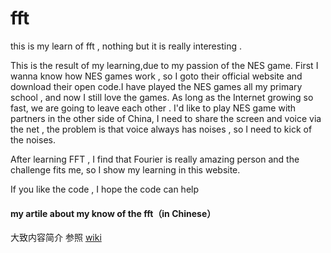 # fft

this is my learn of fft , nothing but it is really interesting . 

This is the result of my learning,due to my passion of the NES game. First I wanna know how NES games work , so I goto their official website and download their open code.I have played the NES games all my primary school , and now I still love the games. As long as the Internet growing so fast, we are going to leave each other . I'd like to play NES game with partners in the other side of China, I need to share the screen and voice via the net , the problem is that voice always has noises , so I need to kick of the noises.

After learning FFT , I find that Fourier is really amazing person and the challenge fits me, so I show my learning in this website.

If you like the code , I hope the code can help

#### my artile about my know of the fft（in Chinese）
大致内容简介 参照 [wiki](https://github.com/zevoGet/composite-number-fft/wiki/preview)
